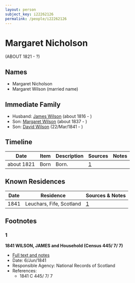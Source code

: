 ```yaml
---
layout: person
subject_key: i22262126
permalink: /people/i22262126
---
```


# Margaret Nicholson
(ABOUT 1821 - ?)

## Names

* Margaret Nicholson
* Margaret Wilson (married name)

## Immediate Family

* Husband: [James Wilson](./@98356536@-james-wilson-b1816-d.md) (about 1816 - )
* Son: [Margaret Wilson](./@63936152@-margaret-wilson-b1837-d.md) (about 1837 - )
* Son: [David Wilson](./@15598112@-david-wilson-b1841-3-22-d.md) (22/Mar/1841 - )

## Timeline

Date | Item | Description | Sources | Notes
---|---|---|---|---
about 1821 | Born | Born. | [1](#1) | 

## Known Residences

Date | Residence | Sources & Notes
---|---|---
1841 | Leuchars, Fife, Scotland | [1](#1)

## Footnotes

### 1

**1841 WILSON, JAMES and Household (Census 445/ 7/ 7)**

* [Full text and notes](../sources/@34873492@-1841-wilson,-james-and-household-census-445-7-7-.md)
* Date: 6/Jun/1841
* Responsible Agency: National Records of Scotland
* References: 
  * 1841 C 445/ 7/ 7

